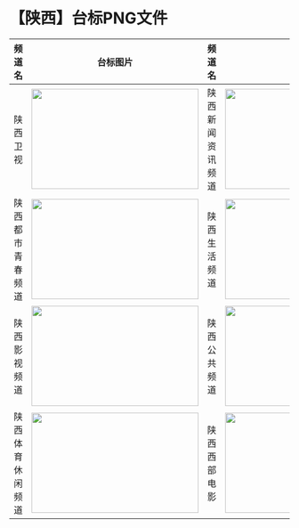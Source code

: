 # 【陕西】台标PNG文件
|频道名|台标图片|频道名|台标图片|
|:---|:---:|:---|:---:|
|陕西卫视|<img src="https://raw.githubusercontent.com/taksssss/TVlogo/main/img/Shanxi.png" width="300" height="180">|陕西新闻资讯频道|<img src="https://raw.githubusercontent.com/taksssss/TVlogo/main/img/Shanxi1.png" width="300" height="180">|
|陕西都市青春频道|<img src="https://raw.githubusercontent.com/taksssss/TVlogo/main/img/Shanxi2.png" width="300" height="180">|陕西生活频道|<img src="https://raw.githubusercontent.com/taksssss/TVlogo/main/img/Shanxi3.png" width="300" height="180">|
|陕西影视频道|<img src="https://raw.githubusercontent.com/taksssss/TVlogo/main/img/Shanxi4.png" width="300" height="180">|陕西公共频道|<img src="https://raw.githubusercontent.com/taksssss/TVlogo/main/img/Shanxi5.png" width="300" height="180">|
|陕西体育休闲频道|<img src="https://raw.githubusercontent.com/taksssss/TVlogo/main/img/Shanxi6.png" width="300" height="180">|陕西西部电影|<img src="https://raw.githubusercontent.com/taksssss/TVlogo/main/img/Shanxi7.png" width="300" height="180">|
